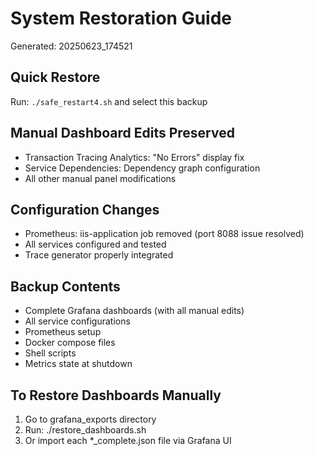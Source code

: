 # System Restoration Guide
Generated: 20250623_174521

## Quick Restore
Run: `./safe_restart4.sh` and select this backup

## Manual Dashboard Edits Preserved
- Transaction Tracing Analytics: "No Errors" display fix
- Service Dependencies: Dependency graph configuration
- All other manual panel modifications

## Configuration Changes
- Prometheus: iis-application job removed (port 8088 issue resolved)
- All services configured and tested
- Trace generator properly integrated

## Backup Contents
- Complete Grafana dashboards (with all manual edits)
- All service configurations
- Prometheus setup
- Docker compose files
- Shell scripts
- Metrics state at shutdown

## To Restore Dashboards Manually
1. Go to grafana_exports directory
2. Run: ./restore_dashboards.sh
3. Or import each *_complete.json file via Grafana UI
